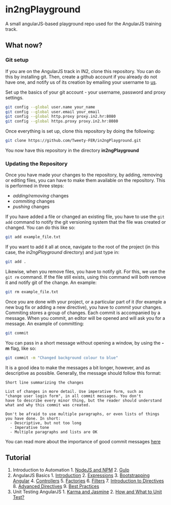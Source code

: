 # in2ngPlayground
A small angularJS-based playground repo used for the AngularJS training track.

## What now?

### Git setup

If you are on the AngularJS track in IN2, clone this repository. You can do this by installing git. Then, create a github account if you already do not have one, and notify us of its creation by emailing your username to [us](luka.skukan@in2.hr).

Set up the basics of your git account - your username, password and proxy settings.

```bash
git config --global user.name your_name
git config --global user.email your_email
git config --global http.proxy proxy.in2.hr:8080
git config --global https.proxy proxy.in2.hr:8080
```

Once everything is set up, clone this repository by doing the following:

```bash
git clone https://github.com/Tweety-FER/in2ngPlayground.git
```

You now have this repository in the directory **in2ngPlayground**

### Updating the Repository

Once you have made your changes to the repository, by adding, removing or editing files, you can have to make them available on the repository. This is performed in three steps:

  - *adding/removing* changes
  - *commiting* changes
  - *pushing* changes

If you have added a file or changed an existing file, you have to use the `git add` command to notify the git versioning system that the file was created or changed. You can do this like so:

```bash
git add example_file.txt
```

If you want to add it all at once, navigate to the root of the project (in this case, the *in2ngPlayground* directory) and just type in:

```bash
git add .
```

Likewise, when you remove files, you have to notify git. For this, we use the `git rm` command. If the file still exists, using this command will both remove it and notify git of the change. An example:

```bash
git rm example_file.txt
```

Once you are done with your project, or a particular part of it (for example a new bug fix or adding a new directive), you have to *commit* your changes. Commiting stores a group of changes. Each commit is accompanied by a message. When you commit, an editor will be opened and will ask you for a message. An example of committing:

```bash
git commit
```

You can pass in a short message without opening a window, by using the **-m** flag, like so:

```bash
git commit -m "Changed background colour to blue"
```

It is a good idea to make the messages a bit longer, however, and as descriptive as possible. Generally, the message should follow this format:

```
Short line summarizing the changes

List of changes in more detail. Use imperative form, such as
"change user login form", in all commit messages. You don't
have to describe every minor thing, but the reader should understand
what and why this commit was created.

Don't be afraid to use multiple paragraphs, or even lists of things
you have done. In short:
  - Descriptive, but not too long
  - Imperative tone
  - Multiple paragraphs and lists are OK
```

You can read more about the importance of good commit messages [here](http://chris.beams.io/posts/git-commit/)

## Tutorial
  1. Introduction to Automation
    1. [NodeJS and NPM]()
    2. [Gulp]()
  2. AngularJS Basics
    1. [Introduction]()
    2. [Expressions]()
    3. [Bootstrapping Angular]()
    4. [Controllers]()
    5. [Factories]()
    6. [Filters]()
    7. [Introduction to Directives]()
    8. [Advanced Directives]()
    9. [Best Practices]()
  3. Unit Testing AngularJS
    1. [Karma and Jasmine]()
    2. [How and What to Unit Test?]()
